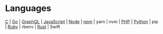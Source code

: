 # Languages

[C](C)
| [Go](Golang)
| [GraphQL](GraphQL)
| [JavaScript](JavaScript)
| [Node](nodejs)
| [npm](npm)
| yarn
| nvm
| [PHP](PHP)
| [Python](Python)
| pip
| [Ruby](Ruby)
| rbenv
| [Rust](Rust)
| Swift